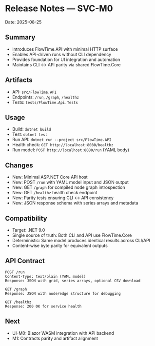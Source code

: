 # Release Notes — SVC-M0

Date: 2025-08-25

## Summary
- Introduces FlowTime.API with minimal HTTP surface
- Enables API-driven runs without CLI dependency
- Provides foundation for UI integration and automation
- Maintains CLI ↔ API parity via shared FlowTime.Core

## Artifacts
- API: `src/FlowTime.API`
- Endpoints: `/run`, `/graph`, `/healthz`
- Tests: `tests/FlowTime.Api.Tests`

## Usage
- Build: `dotnet build`
- Test: `dotnet test`
- Run API: `dotnet run --project src/FlowTime.API`
- Health check: `GET http://localhost:8080/healthz`
- Run model: `POST http://localhost:8080/run` (YAML body)

## Changes
- New: Minimal ASP.NET Core API host
- New: POST `/run` with YAML model input and JSON output
- New: GET `/graph` for compiled node graph introspection  
- New: GET `/healthz` health check endpoint
- New: Parity tests ensuring CLI ↔ API consistency
- New: JSON response schema with series arrays and metadata

## Compatibility
- Target: .NET 9.0
- Single source of truth: Both CLI and API use FlowTime.Core
- Deterministic: Same model produces identical results across CLI/API
- Content-wise byte parity for equivalent outputs

## API Contract
```
POST /run
Content-Type: text/plain (YAML model)
Response: JSON with grid, series arrays, optional CSV download

GET /graph  
Response: JSON with node/edge structure for debugging

GET /healthz
Response: 200 OK for service health
```

## Next
- UI-M0: Blazor WASM integration with API backend
- M1: Contracts parity and artifact alignment
